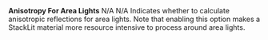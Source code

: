 <tr>
<td><strong>Anisotropy For Area Lights</strong></td>
<td>N/A</td>
<td>N/A</td>
<td>Indicates whether to calculate anisotropic reflections for area lights. Note that enabling this option makes a StackLit material more resource intensive to process around area lights.</td>
</tr>
